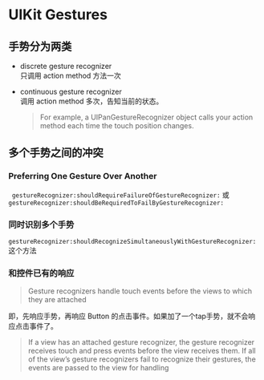 # UIKit Gestures  
## 手势分为两类  

- discrete gesture recognizer  
    只调用 action method 方法一次
- continuous gesture recognizer  
    调用 action method 多次，告知当前的状态。

    > For example, a UIPanGestureRecognizer object calls your action method each time the touch position changes.

## 多个手势之间的冲突 
### Preferring One Gesture Over Another  
` gestureRecognizer:shouldRequireFailureOfGestureRecognizer:` 或`gestureRecognizer:shouldBeRequiredToFailByGestureRecognizer:`  
### 同时识别多个手势
`gestureRecognizer:shouldRecognizeSimultaneouslyWithGestureRecognizer:` 这个方法

### 和控件已有的响应 
> Gesture recognizers handle touch events before the views to which they are attached 

即，先响应手势，再响应 Button 的点击事件。如果加了一个tap手势，就不会响应点击事件了。  

> If a view has an attached gesture recognizer, the gesture recognizer receives touch and press events before the view receives them. If all of the view’s gesture recognizers fail to recognize their gestures, the events are passed to the view for handling



